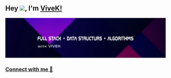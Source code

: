 ## Hey <img src="https://github.com/TheDudeThatCode/TheDudeThatCode/blob/master/Assets/Hi.gif" width="29">, I'm [ViveK!](https://thevivek.ml/) 

![](https://github.com/GitsOfVivek/GitsOfVivek/blob/main/cover.jpg)

### [Connect with me 💬](https://twitter.com/V1V3K__) 
